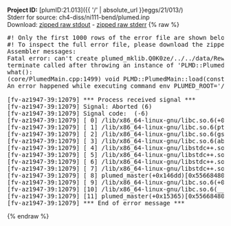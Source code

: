 **Project ID:** [plumID:21.013]({{ '/' | absolute_url }}eggs/21/013/)  
Stderr for source:  ch4-diss/ni111-bend/plumed.inp   
Download: [zipped raw stdout](plumed.inp.plumed_master.stdout.txt.zip) - [zipped raw stderr](plumed.inp.plumed_master.stderr.txt.zip) 
{% raw %}
<pre>
#! Only the first 1000 rows of the error file are shown below
#! To inspect the full error file, please download the zipped raw stderr file above
Assembler messages:
Fatal error: can't create plumed_mklib.Q0K0ze/../../data/ReweightGeomFES.o: No such file or directory
terminate called after throwing an instance of 'PLMD::Plumed::ExceptionError'
what():
(core/PlumedMain.cpp:1499) void PLMD::PlumedMain::load(const std::string&)
An error happened while executing command env PLUMED_ROOT='/home/runner/opt/lib/plumed_master' PLUMED_VERSION='2.11.0-dev' PLUMED_HTMLDIR='/home/runner/opt/share/doc/plumed_master' PLUMED_INCLUDEDIR='/home/runner/opt/include' PLUMED_PROGRAM_NAME='plumed_master' PLUMED_IS_INSTALLED='yes' "/home/runner/opt/lib/plumed_master"/scripts/mklib.sh -n -o ./../../data/ReweightGeomFES.2.11.0-dev.so ../../data/ReweightGeomFES.cpp

[fv-az1947-39:12079] *** Process received signal ***
[fv-az1947-39:12079] Signal: Aborted (6)
[fv-az1947-39:12079] Signal code:  (-6)
[fv-az1947-39:12079] [ 0] /lib/x86_64-linux-gnu/libc.so.6(+0x45330)[0x7f05d3045330]
[fv-az1947-39:12079] [ 1] /lib/x86_64-linux-gnu/libc.so.6(pthread_kill+0x11c)[0x7f05d309eb2c]
[fv-az1947-39:12079] [ 2] /lib/x86_64-linux-gnu/libc.so.6(gsignal+0x1e)[0x7f05d304527e]
[fv-az1947-39:12079] [ 3] /lib/x86_64-linux-gnu/libc.so.6(abort+0xdf)[0x7f05d30288ff]
[fv-az1947-39:12079] [ 4] /lib/x86_64-linux-gnu/libstdc++.so.6(+0xa5ff5)[0x7f05d34a5ff5]
[fv-az1947-39:12079] [ 5] /lib/x86_64-linux-gnu/libstdc++.so.6(+0xbb0da)[0x7f05d34bb0da]
[fv-az1947-39:12079] [ 6] /lib/x86_64-linux-gnu/libstdc++.so.6(_ZSt10unexpectedv+0x0)[0x7f05d34a5a55]
[fv-az1947-39:12079] [ 7] /lib/x86_64-linux-gnu/libstdc++.so.6(+0xa5a6f)[0x7f05d34a5a6f]
[fv-az1947-39:12079] [ 8] plumed_master(+0x146dd)[0x55668480b6dd]
[fv-az1947-39:12079] [ 9] /lib/x86_64-linux-gnu/libc.so.6(+0x2a1ca)[0x7f05d302a1ca]
[fv-az1947-39:12079] [10] /lib/x86_64-linux-gnu/libc.so.6(__libc_start_main+0x8b)[0x7f05d302a28b]
[fv-az1947-39:12079] [11] plumed_master(+0x15365)[0x55668480c365]
[fv-az1947-39:12079] *** End of error message ***
</pre>
{% endraw %}
